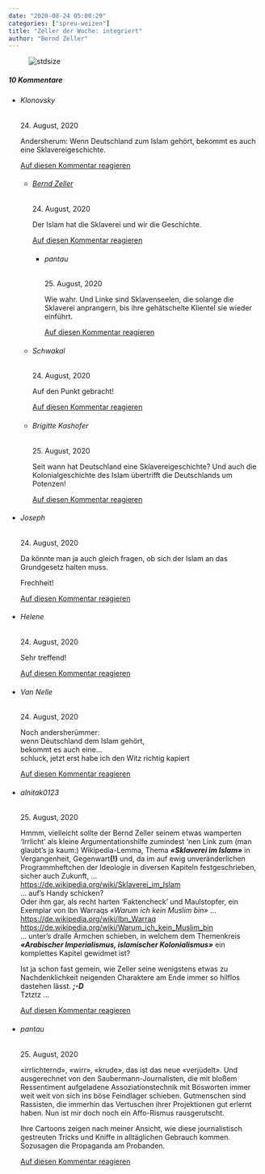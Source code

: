 ```yaml
---
date: "2020-08-24 05:00:29"
categories: ["spreu-weizen"]
title: "Zeller der Woche: integriert"
author: "Bernd Zeller"
---
```



<figure>
<img src="https://www.publicomag.com/wp-content/uploads/2020/08/integriert-1320x925.jpg" alt=stdsize>
</figure>


<!--more-->
<h5 class="comments-h">
10 Kommentare </h5>
<ul class="commentlist">
<li class="comment even thread-even depth-1 clearfix" id="li-comment-74580">
<h6 class="author">Klonovsky</h6> <span class="date">24. August, 2020</span>



Andersherum: Wenn Deutschland zum Islam gehört, bekommt es auch eine Sklavereigeschichte.

<a rel="nofollow" class="comment-reply-link" href="#comment-74580" data-commentid="74580" data-postid="11774" data-belowelement="comment-74580" data-respondelement="respond" data-replyto="Antworte auf Klonovsky" aria-label="Antworte auf Klonovsky">Auf diesen Kommentar reagieren</a> 


<ul class="children">
<li class="comment odd alt depth-2 clearfix" id="li-comment-74655">
<h6 class="author"><a href="http://zellerzeitung.de," class="url" rel="ugc external nofollow">Bernd Zeller</a></h6> <span class="date">24. August, 2020</span>



Der Islam hat die Sklaverei und wir die Geschichte.

<a rel="nofollow" class="comment-reply-link" href="#comment-74655" data-commentid="74655" data-postid="11774" data-belowelement="comment-74655" data-respondelement="respond" data-replyto="Antworte auf Bernd Zeller" aria-label="Antworte auf Bernd Zeller">Auf diesen Kommentar reagieren</a> 


<ul class="children">
<li class="comment even depth-3 clearfix" id="li-comment-74865">
<h6 class="author">pantau</h6> <span class="date">25. August, 2020</span>



Wie wahr. Und Linke sind Sklavenseelen, die solange die Sklaverei anprangern, bis ihre gehätschelte Klientel sie wieder einführt.

<a rel="nofollow" class="comment-reply-link" href="#comment-74865" data-commentid="74865" data-postid="11774" data-belowelement="comment-74865" data-respondelement="respond" data-replyto="Antworte auf pantau" aria-label="Antworte auf pantau">Auf diesen Kommentar reagieren</a> 


</li>
</ul>
</li>
<li class="comment odd alt depth-2 clearfix" id="li-comment-74674">
<h6 class="author">Schwakal</h6> <span class="date">24. August, 2020</span>



Auf den Punkt gebracht!

<a rel="nofollow" class="comment-reply-link" href="#comment-74674" data-commentid="74674" data-postid="11774" data-belowelement="comment-74674" data-respondelement="respond" data-replyto="Antworte auf Schwakal" aria-label="Antworte auf Schwakal">Auf diesen Kommentar reagieren</a> 


</li>
<li class="comment even depth-2 clearfix" id="li-comment-74805">
<h6 class="author">Brigitte Kashofer</h6> <span class="date">25. August, 2020</span>



Seit wann hat Deutschland eine Sklavereigeschichte? Und auch die Kolonialgeschichte des Islam übertrifft die Deutschlands um Potenzen!

<a rel="nofollow" class="comment-reply-link" href="#comment-74805" data-commentid="74805" data-postid="11774" data-belowelement="comment-74805" data-respondelement="respond" data-replyto="Antworte auf Brigitte Kashofer" aria-label="Antworte auf Brigitte Kashofer">Auf diesen Kommentar reagieren</a> 


</li>
</ul>
</li>
<li class="comment odd alt thread-odd thread-alt depth-1 clearfix" id="li-comment-74584">
<h6 class="author">Joseph</h6> <span class="date">24. August, 2020</span>



Da könnte man ja auch gleich fragen, ob sich der Islam an das Grundgesetz halten muss.

Frechheit!

<a rel="nofollow" class="comment-reply-link" href="#comment-74584" data-commentid="74584" data-postid="11774" data-belowelement="comment-74584" data-respondelement="respond" data-replyto="Antworte auf Joseph" aria-label="Antworte auf Joseph">Auf diesen Kommentar reagieren</a> 


</li>
<li class="comment even thread-even depth-1 clearfix" id="li-comment-74614">
<h6 class="author">Helene</h6> <span class="date">24. August, 2020</span>



Sehr treffend!

<a rel="nofollow" class="comment-reply-link" href="#comment-74614" data-commentid="74614" data-postid="11774" data-belowelement="comment-74614" data-respondelement="respond" data-replyto="Antworte auf Helene" aria-label="Antworte auf Helene">Auf diesen Kommentar reagieren</a> 


</li>
<li class="comment odd alt thread-odd thread-alt depth-1 clearfix" id="li-comment-74691">
<h6 class="author">Van Nelle</h6> <span class="date">24. August, 2020</span>



Noch andersherümmer:<br>
wenn Deutschland dem Islam gehört,<br>
bekommt es auch eine&#8230;<br>
schluck, jetzt erst habe ich den Witz richtig kapiert

<a rel="nofollow" class="comment-reply-link" href="#comment-74691" data-commentid="74691" data-postid="11774" data-belowelement="comment-74691" data-respondelement="respond" data-replyto="Antworte auf Van Nelle" aria-label="Antworte auf Van Nelle">Auf diesen Kommentar reagieren</a> 


</li>
<li class="comment even thread-even depth-1 clearfix" id="li-comment-74783">
<h6 class="author">alnitak0123</h6> <span class="date">25. August, 2020</span>



Hmmm, vielleicht sollte der Bernd Zeller seinem etwas wamperten &#8216;Irrlicht&#8217; als kleine Argumentationshilfe zumindest &#8216;nen Link zum (man glaubt&#8217;s ja kaum:) Wikipedia-Lemma, Thema <b><i>«Sklaverei im Islam»</i></b> in Vergangenheit, Gegenwart<b>(!)</b> und, da im auf ewig unveränderlichen Programmheftchen der Ideologie in diversen Kapiteln festgeschrieben, sicher auch Zukunft, &#8230;<br>
<a href="https://de.wikipedia.org/wiki/Sklaverei_im_Islam" rel="nofollow ugc">https://de.wikipedia.org/wiki/Sklaverei_im_Islam</a><br>
&#8230; auf&#8217;s Handy schicken?<br>
Oder ihm gar, als recht harten &#8216;Faktencheck&#8217; und Maulstopfer, ein Exemplar von Ibn Warraqs <i>«Warum ich kein Muslim bin»</i> &#8230;<br>
<a href="https://de.wikipedia.org/wiki/Ibn_Warraq" rel="nofollow ugc">https://de.wikipedia.org/wiki/Ibn_Warraq</a><br>
<a href="https://de.wikipedia.org/wiki/Warum_ich_kein_Muslim_bin" rel="nofollow ugc">https://de.wikipedia.org/wiki/Warum_ich_kein_Muslim_bin</a><br>
&#8230; unter&#8217;s dralle Ärmchen schieben, in welchem dem Themenkreis <b><i>«Arabischer Imperialismus, islamischer Kolonialismus»</i></b> ein komplettes Kapitel gewidmet ist?

Ist ja schon fast gemein, wie Zeller seine wenigstens etwas zu Nachdenklichkeit neigenden Charaktere am Ende immer so hilflos dastehen lässt. <b><i>;-D</i></b><br>
Tztztz &#8230;

<a rel="nofollow" class="comment-reply-link" href="#comment-74783" data-commentid="74783" data-postid="11774" data-belowelement="comment-74783" data-respondelement="respond" data-replyto="Antworte auf alnitak0123" aria-label="Antworte auf alnitak0123">Auf diesen Kommentar reagieren</a> 


</li>
<li class="comment odd alt thread-odd thread-alt depth-1 clearfix" id="li-comment-74863">
<h6 class="author">pantau</h6> <span class="date">25. August, 2020</span>



«irrlichternd», «wirr», «krude», das ist das neue «verjüdelt». Und ausgerechnet von den Saubermann-Journalisten, die mit bloßem Ressentiment aufgeladene Assoziationstechnik mit Bösworten immer weit weit von sich ins böse Feindlager schieben. Gutmenschen sind Rassisten, die immerhin das Vertuschen ihrer Projektionen gut erlernt haben. Nun ist mir doch noch ein Affo-Rismus rausgerutscht.

Ihre Cartoons zeigen nach meiner Ansicht, wie diese journalistisch gestreuten Tricks und Kniffe in alltäglichen Gebrauch kommen. Sozusagen die Propaganda am Probanden.

<a rel="nofollow" class="comment-reply-link" href="#comment-74863" data-commentid="74863" data-postid="11774" data-belowelement="comment-74863" data-respondelement="respond" data-replyto="Antworte auf pantau" aria-label="Antworte auf pantau">Auf diesen Kommentar reagieren</a> 


</li>
</ul>
